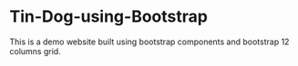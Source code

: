 # Tin-Dog-using-Bootstrap
This is a demo website built using bootstrap components and bootstrap 12 columns grid.
